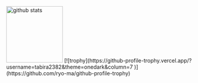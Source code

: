 <img alt="github stats" height="150px" src="https://github-readme-stats.vercel.app/api?username=tabira2382&count_private=true&show_icons=true&show_icons=true&theme=onedark" />
[![trophy](https://github-profile-trophy.vercel.app/?username=tabira2382&theme=onedark&column=7
)](https://github.com/ryo-ma/github-profile-trophy)


<!--
**tabira2382/tabira2382** is a ✨ _special_ ✨ repository because its `README.md` (this file) appears on your GitHub profile.

Here are some ideas to get you started:

- 🔭 I’m currently working on ...
- 🌱 I’m currently learning ...
- 👯 I’m looking to collaborate on ...
- 🤔 I’m looking for help with ...
- 💬 Ask me about ...
- 📫 How to reach me: ...
- 😄 Pronouns: ...
- ⚡ Fun fact: ...
-->
